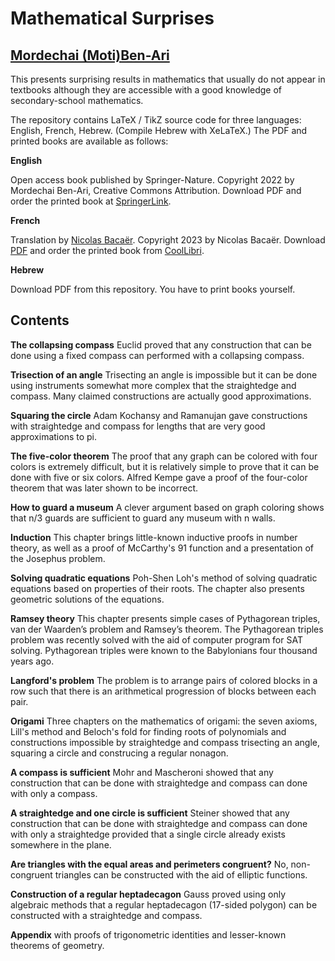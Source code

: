 # Mathematical Surprises

## [Mordechai (Moti)Ben-Ari](https://www.weizmann.ac.il/sci-tea/benari/home)

This presents surprising results in mathematics that usually do not
appear in textbooks although they are accessible with a good knowledge of
secondary-school mathematics.

The repository contains LaTeX / TikZ source code for three languages:
English, French, Hebrew. (Compile Hebrew with XeLaTeX.) The PDF and
printed books are available as follows:

**English**

Open access book published by Springer-Nature. Copyright 2022 by
Mordechai Ben-Ari, Creative Commons Attribution. Download PDF and order
the printed book at
[SpringerLink](https://link.springer.com/book/10.1007/978-3-031-13566-8).

**French**

Translation by <a href="mailto:nicolas.bacaer@ird.fr">Nicolas Bacaër</a>. 
Copyright 2023 by Nicolas Bacaër.
Download
[PDF](http://www.ummisco.ird.fr/perso/bacaer/SurprisesMathematiques.pdf)
and order the printed book from
[CoolLibri](https://www.coollibri.com/bibliotheque-en-ligne/mordechai-ben-ari/surprises-mathematiques_429665).

**Hebrew**

Download PDF from this repository. You have to print books yourself.


## Contents

**The collapsing compass** Euclid proved that any construction that can be done using a fixed compass can performed with a collapsing compass.

**Trisection of an angle** Trisecting an angle is impossible but it can be done using instruments somewhat more complex that the straightedge and compass. Many claimed constructions are actually good approximations.

**Squaring the circle** Adam Kochansy and Ramanujan gave constructions with straightedge and compass for lengths that are very good approximations to pi.

**The five-color theorem** The proof that any graph can be colored with four colors is extremely difficult, but it is relatively simple to prove that it can be done with five or six colors. Alfred Kempe gave a proof of the four-color theorem that was later shown to be incorrect.

**How to guard a museum** A clever argument based on graph coloring shows that n/3 guards are sufficient to guard any museum with n walls.

**Induction** This chapter brings little-known inductive proofs in number theory, as well as a proof of McCarthy's 91 function and a presentation of the Josephus problem.

**Solving quadratic equations** Poh-Shen Loh's method of solving quadratic equations based on properties of their roots. The chapter also presents geometric solutions of the equations.

**Ramsey theory** This chapter presents simple cases of Pythagorean triples, van der Waarden’s problem and Ramsey’s theorem. The Pythagorean triples problem was recently solved with the aid of computer program for SAT solving. Pythagorean triples were known to the Babylonians four thousand years ago.

**Langford's problem** The problem is to arrange pairs of colored blocks in a row such that there is an arithmetical progression of blocks between each pair.

**Origami** Three chapters on the mathematics of origami: the seven axioms, Lill's method and Beloch's fold for finding roots of polynomials and constructions impossible by straightedge and compass trisecting an angle, squaring a circle and construcing a regular nonagon.

**A compass is sufficient** Mohr and Mascheroni showed that any construction that can be done with straightedge and compass can done with only a compass.

**A straightedge and one circle is sufficient** Steiner showed that any construction that can be done with straightedge and compass can done with only a straightedge provided that a single circle already exists somewhere in the plane.

**Are triangles with the equal areas and perimeters congruent?** No, non-congruent triangles can be constructed with the aid of elliptic functions.

**Construction of a regular heptadecagon** Gauss proved using only algebraic methods that a regular heptadecagon (17-sided polygon) can be constructed with a straightedge and compass.

**Appendix** with proofs of trigonometric identities and lesser-known theorems of geometry.
